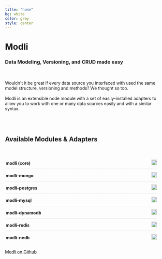 ```yaml
---
title: "home"
bg: white
color: grey
style: center
---
```


# Modli

<span class="fa-stack subtlecircle" style="font-size:100px; background:rgba(255,255,255,0.5); text-align: center">
  <i class="fa fa-circle fa-stack-2x text-white"></i>
  <i class="fa fa-cubes fa-stack-1x text-gray" style="margin-left: 4px"></i>
</span>

### Data Modeling, Versioning, and CRUD made easy

<div style="max-width: 600px; margin: 0 auto">

<br><br>
Wouldn't it be great if every data source you interfaced
with used the same model structure, versioning and methods?
We thought so too.
<br><br>
Modli is an extensible node module with a set of
easily-installed adapters to allow you to work with one
or many data sources easily and with a similar syntax.
<br><br><br><br>
</div>

<style>

  .module-links {
    margin: 45px auto 20px auto;
    padding: 0;
    list-style: none;
    max-width: 500px
  }

  .module-links li {
    list-style: none;
    border-bottom: 1px dotted #ccc;
    padding: 10px 0 10px 0;
    text-align: left;
    margin: 0;
  }

  .module-links li:last-child {
    border-bottom: none;
  }

  .module-links li strong {
    display: inline-block;
    width: 150px;
    margin: 3px 15px 0 0;
  }

  .module-links li a {
    display: inline-block;
    float: right;
    right: 0;
    top: -3px
  }

</style>

## Available Modules & Adapters

<ul class="module-links">
  <li>
    <strong>modli (core)</strong>
    <a href="http://badge.fury.io/js/modli" target="_blank"><img src="https://badge.fury.io/js/modli.svg" alt="npm version" height="18"></a>
  </li>
  <li>
    <strong>modli-mongo</strong>
    <a href="http://badge.fury.io/js/modli-mongo" target="_blank"><img src="https://badge.fury.io/js/modli-mongo.svg" alt="npm version" height="18"></a>
  </li>
  <li>
    <strong>modli-postgres</strong>
    <a href="http://badge.fury.io/js/modli-postgres" target="_blank"><img src="https://badge.fury.io/js/modli-postgres.svg" alt="npm version" height="18"></a>
  </li>
  <li>
    <strong>modli-mysql</strong>
    <a href="http://badge.fury.io/js/modli-mysql" target="_blank"><img src="https://badge.fury.io/js/modli-mysql.svg" alt="npm version" height="18"></a>
  </li>
  <li>
    <strong>modli-dynamodb</strong>
    <a href="http://badge.fury.io/js/modli-dynamodb" target="_blank"><img src="https://badge.fury.io/js/modli-dynamodb.svg" alt="npm version" height="18"></a>
  </li>
  <li>
    <strong>modli-redis</strong>
    <a href="http://badge.fury.io/js/modli-redis" target="_blank"><img src="https://badge.fury.io/js/modli-redis.svg" alt="npm version" height="18"></a>
  </li>
  <li>
    <strong>modli-nedb</strong>
    <a href="http://badge.fury.io/js/modli-nedb" target="_blank"><img src="https://badge.fury.io/js/modli-nedb.svg" alt="npm version" height="18"></a>
  </li>
</ul>

<span id="forkongithub">
  <a href="https://github.com/node-modli" target="_blank" class="bg-blue">
    Modli on Github <i class="fa fa-github text-white"></i>
  </a>
</span>